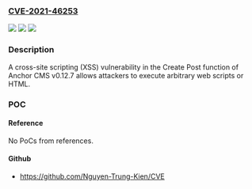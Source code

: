 ### [CVE-2021-46253](https://cve.mitre.org/cgi-bin/cvename.cgi?name=CVE-2021-46253)
![](https://img.shields.io/static/v1?label=Product&message=n%2Fa&color=blue)
![](https://img.shields.io/static/v1?label=Version&message=n%2Fa&color=blue)
![](https://img.shields.io/static/v1?label=Vulnerability&message=n%2Fa&color=brighgreen)

### Description

A cross-site scripting (XSS) vulnerability in the Create Post function of Anchor CMS v0.12.7 allows attackers to execute arbitrary web scripts or HTML.

### POC

#### Reference
No PoCs from references.

#### Github
- https://github.com/Nguyen-Trung-Kien/CVE

